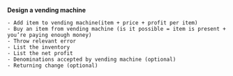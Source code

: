 **Design a vending machine**

	- Add item to vending machine(item + price + profit per item)
	- Buy an item from vending machine (is it possible = item is present + you’re paying enough money)
	- Throw relevant error
	- List the inventory
	- List the net profit
	- Denominations accepted by vending machine (optional)
	- Returning change (optional)